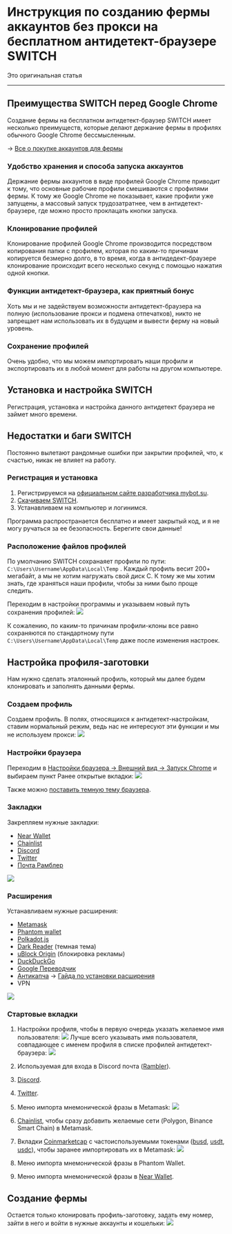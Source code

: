 # Инструкция по созданию фермы аккаунтов без прокси на бесплатном антидетект-браузере SWITCH
Это оригинальная статья

---

## Преимущества SWITCH перед Google Chrome
Создание фермы на бесплатном антидетект-браузер SWITCH имеет несколько преимуществ, которые делают держание фермы в профилях обычного Google Chrome бессмысленным.

-> [Все о покупке аккаунтов для фермы](Абузы%20и%20мультиакинг.md)

### Удобство хранения и способа запуска аккаунтов
Держание фермы аккаунтов в виде профилей Google Chrome приводит к тому, что основные рабочие профили смешиваются с профилями фермы. К тому же Google Chrome не показывает, какие профили уже запущены, a массовый запуск трудозатратнее, чем в антидетект-браузере, где можно просто проклацать кнопки запуска.

### Клонирование профилей
Клонирование профилей Google Chrome производится посредством копирования папки с профилем, которая по каким-то причинам копируется безмерно долго, в то время, когда в антидедект-браузере клонирование происходит всего несколько секунд с помощью нажатия одной кнопки.

### Функции антидетект-браузера, как приятный бонус
Хоть мы и не задействуем возможности антидетект-браузера на полную (использование прокси и подмена отпечатков), никто не запрещает нам использовать их в будущем и вывести ферму на новый уровень.

### Сохранение профилей
Очень удобно, что мы можем импортировать наши профили и экспортировать их в любой момент для работы на другом компьютере.

## Установка и настройка SWITCH
Регистрация, установка и настройка данного антидетект браузера не займет много времени.



## Недостатки и баги SWITCH
Постоянно вылетают рандомные ошибки при закрытии профилей, что, к счастью, никак не влияет на работу.



### Регистрация и установка
1. Регистрируемся на [официальном сайте разработчика mybot.su](http://mybot.su/register.php).
2. [Скачиваем SWITCH](http://mybot.su/switch).
3. Устанавливаем на компьютер и логинимся.

Программа распространается бесплатно и имеет закрытый код, и я не могу ручаться за ее безопасность. Берегите свои данные!

### Расположение файлов профилей
По умолчанию SWITCH сохранаяет профили по пути: `C:\Users\Username\AppData\Local\Temp` .
Каждый профиль весит 200+ мегабайт, а мы не хотим нагружать свой диск C.
К тому же мы хотим знать, где храняться наши профили, чтобы за ними было проще следить.

Переходим в настройки программы и указываем новый путь сохранения профилей:
![](_attachments/Pasted%20image%2020220307212214.png)

К сожалению, по каким-то причинам профили-клоны все равно сохраняются по стандартному пути `C:\Users\Username\AppData\Local\Temp` даже после изменения настроек.

## Настройка профиля-заготовки
Нам нужно сделать эталонный профиль, который мы далее будем клонировать и заполнять данными фермы.

### Создаем профиль
Создаем профиль. В полях, относящихся к антидетект-настройкам, ставим нормальный режим, ведь наc не интересуют эти функции и мы не используем прокси:
![](_attachments/28eebc338d8cfdda94c0d6c5aaf37247.png)

### Настройки браузера
Переходим в [Настройки браузера -> Внешний вид -> Запуск Chrome](chrome://settings/appearance) и выбираем пункт Ранее открытые вкладки:
![](_attachments/Pasted%20image%2020220307211416.png)

Также можно [поставить темную тему браузера](https://chrome.google.com/webstore/category/themes).

### Закладки
Закрепляем нужные закладки:
- [Near Wallet](https://wallet.near.org/)
- [Chainlist](https://chainlist.org/)
- [Discord](https://discord.com/channels/@me)
- [Twitter](https://twitter.com/home)
- [Почта Рамблер](https://mail.rambler.ru/)

![](_attachments/177765dc6296279a46cb6cf5fc41a02b.png)

### Расширения
Устанавливаем нужные расширения:
 - [Metamask](https://chrome.google.com/webstore/detail/metamask/nkbihfbeogaeaoehlefnkodbefgpgknn)
 - [Phantom wallet](https://chrome.google.com/webstore/detail/phantom/bfnaelmomeimhlpmgjnjophhpkkoljpa)
- [Polkadot.js](https://chrome.google.com/webstore/detail/polkadot%7Bjs%7D-extension/mopnmbcafieddcagagdcbnhejhlodfdd)
 - [Dark Reader](https://chrome.google.com/webstore/detail/dark-reader/eimadpbcbfnmbkopoojfekhnkhdbieeh) (темная тема)
 - [uBlock Origin](https://chrome.google.com/webstore/detail/ublock-origin/cjpalhdlnbpafiamejdnhcphjbkeiagm) (блокировка рекламы)
 - [DuckDuckGo](https://chrome.google.com/webstore/detail/duckduckgo-privacy-essent/bkdgflcldnnnapblkhphbgpggdiikppg)
 - [Google Переводчик](https://chrome.google.com/webstore/detail/google-translate/aapbdbdomjkkjkaonfhkkikfgjllcleb)
- [Антикапча](https://anti-captcha.com/clients/settings/apisetup) 
-> [Гайда по установки расширения](../Инструменты/Расширение%20для%20браузера%20AntiCaptcha.md)
- VPN

![](_attachments/5df94295a8fab8dbd8587d22e3bcaa3d.png)

### Стартовые вкладки
1. Настройки профиля, чтобы в первую очередь указать желаемое имя пользователя:
![](_attachments/78c2207c7dd06f8048808e17430a9cd1.png)
Лучше всего указывать имя пользователя, совпадающее с именем профиля в списке профилей антидетект-браузера:
![](_attachments/7709a3dd061cb9a5ef2469710bcf8d25.png)

2. Используемая для входа в Discord почта ([Rambler](https://mail.rambler.ru/)).
3. [Discord](https://discord.com/login).
4. [Twitter](https://twitter.com/).
5. Меню импорта мнемонической фразы в Metamask:
![](_attachments/Pasted%20image%2020220308155939.png)

5. [Chainlist](https://chainlist.org/), чтобы сразу добавить желаемые сети (Polygon, Binance Smart Chain) в Metamask.
6. Вкладки [Coinmarketcap](https://coinmarketcap.com/) с частоиспользуемыми токенами ([busd](https://coinmarketcap.com/currencies/binance-usd/), [usdt](https://coinmarketcap.com/currencies/tether/), [usdc](https://coinmarketcap.com/currencies/usd-coin/)), чтобы заранее импортировать их в Metamask:
![](_attachments/6e85f173051c8905b0afbd8b72f4d5c7.png)
7. Меню импорта мнемонической фразы в Phantom Wallet.
8. Меню импорта мнемонической фразы в [Near Wallet](https://wallet.near.org/recover-seed-phrase).



## Создание фермы
Остается только клонировать профиль-заготовку, задать ему номер, зайти в него и войти в нужные аккаунты и кошельки:
![](_attachments/a1b273da7c047ae64f3cb5e3ff1e0b18.png)

